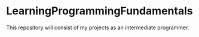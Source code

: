# LearningProgrammingFundamentals
This repository will consist of my projects as an intermediate programmer.
